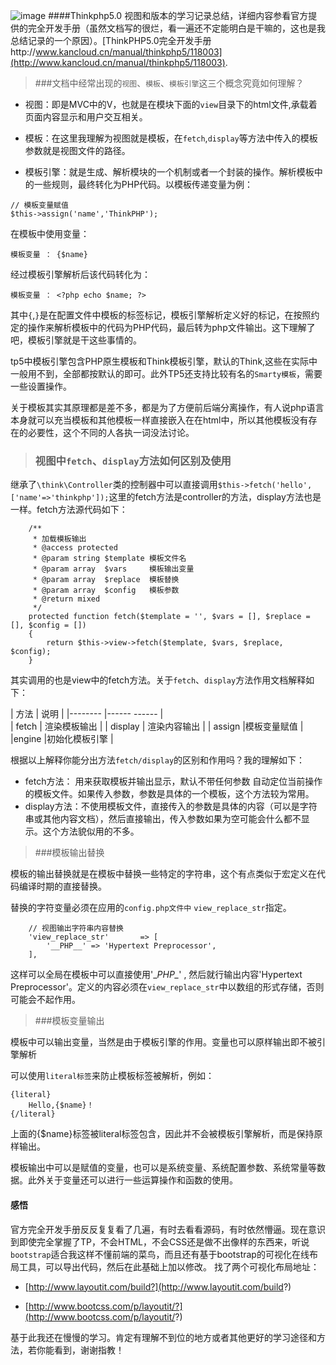 ![image](http://www.thinkphp.cn/Public/favicon.ico)
####Thinkphp5.0 视图和版本的学习记录总结，详细内容参看官方提供的完全开发手册（虽然文档写的很烂，看一遍还不定能明白是干嘛的，这也是我总结记录的一个原因）。[ThinkPHP5.0完全开发手册http://www.kancloud.cn/manual/thinkphp5/118003](http://www.kancloud.cn/manual/thinkphp5/118003).

> ###文档中经常出现的`视图`、`模板`、`模板引擎`这三个概念究竟如何理解？

* 视图：即是MVC中的V，也就是在模块下面的`view`目录下的html文件,承载着页面内容显示和用户交互相关。

* 模板：在这里我理解为视图就是模板，在`fetch`,`display`等方法中传入的模板参数就是视图文件的路径。

* 模板引擎：就是生成、解析模块的一个机制或者一个封装的操作。解析模板中的一些规则，最终转化为PHP代码。以模板传递变量为例：

```
// 模板变量赋值
$this->assign('name','ThinkPHP');
```
在模板中使用变量：

```
模板变量 ： {$name}
```

经过模板引擎解析后该代码转化为：

```
模板变量 ： <?php echo $name; ?>
```

其中`{`,`}`是在配置文件中模板的标签标记，模板引擎解析定义好的标记，在按照约定的操作来解析模板中的代码为PHP代码，最后转为php文件输出。这下理解了吧，模板引擎就是干这些事情的。

tp5中模板引擎包含PHP原生模板和Think模板引擎，默认的Think,这些在实际中一般用不到，全部都按默认的即可。此外TP5还支持比较有名的`Smarty模板`，需要一些设置操作。

关于模板其实其原理都是差不多，都是为了方便前后端分离操作，有人说php语言本身就可以充当模板和其他模板一样直接嵌入在在html中，所以其他模板没有存在的必要性，这个不同的人各执一词没法讨论。

> ### 视图中`fetch`、`display`方法如何区别及使用

继承了`\think\Controller`类的控制器中可以直接调用`$this->fetch('hello',['name'=>'thinkphp']);`这里的fetch方法是controller的方法，display方法也是一样。fetch方法源代码如下：

```
    /**
     * 加载模板输出
     * @access protected
     * @param string $template 模板文件名
     * @param array  $vars     模板输出变量
     * @param array  $replace  模板替换
     * @param array  $config   模板参数
     * @return mixed
     */
    protected function fetch($template = '', $vars = [], $replace = [], $config = [])
    {
        return $this->view->fetch($template, $vars, $replace, $config);
    }
```
其实调用的也是view中的fetch方法。关于`fetch`、`display`方法作用文档解释如下：


| 方法   	|  说明 		|
|--------	|------	------	|	
| fetch   	| 渲染模板输出	|
| display	| 渲染内容输出	|
| assign	|模板变量赋值	|
|engine		|初始化模板引擎	|

根据以上解释你能分出方法`fetch/display`的区别和作用吗？我的理解如下：

* fetch方法： 用来获取模板并输出显示，默认不带任何参数 自动定位当前操作的模板文件。如果传入参数，参数是具体的一个模板，这个方法较为常用。
* display方法：不使用模板文件，直接传入的参数是具体的内容（可以是字符串或其他内容文档），然后直接输出，传入参数如果为空可能会什么都不显示。这个方法貌似用的不多。


> ###模板输出替换

模板的输出替换就是在模板中替换一些特定的字符串，这个有点类似于宏定义在代码编译时期的直接替换。

替换的字符变量必须在应用的`config.php文件中` `view_replace_str`指定。

```
    // 视图输出字符串内容替换
    'view_replace_str'       => [
        '__PHP__' => 'Hypertext Preprocessor',
    ],
```
这样可以全局在模板中可以直接使用'\__PHP\__' , 然后就行输出内容'Hypertext Preprocessor'。定义的内容必须在`view_replace_str`中以数组的形式存储，否则可能会不起作用。


> ###模板变量输出

模板中可以输出变量，当然是由于模板引擎的作用。变量也可以原样输出即不被引擎解析


可以使用`literal标签`来防止模板标签被解析，例如：

```
{literal}
    Hello,{$name}！
{/literal}
```
上面的{$name}标签被literal标签包含，因此并不会被模板引擎解析，而是保持原样输出。

模板输出中可以是赋值的变量，也可以是系统变量、系统配置参数、系统常量等数据。此外关于变量还可以进行一些运算操作和函数的使用。

#### 感悟
官方完全开发手册反反复复看了几遍，有时去看看源码，有时依然懵逼。现在意识到即使完全掌握了TP，不会HTML，不会CSS还是做不出像样的东西来，听说`bootstrap`适合我这样不懂前端的菜鸟，而且还有基于bootstrap的可视化在线布局工具，可以导出代码，然后在此基础上加以修改。
找了两个可视化布局地址：

* [http://www.layoutit.com/build?](http://www.layoutit.com/build?)

* [http://www.bootcss.com/p/layoutit/?](http://www.bootcss.com/p/layoutit/?)

基于此我还在慢慢的学习。肯定有理解不到位的地方或者其他更好的学习途径和方法，若你能看到，谢谢指教！


